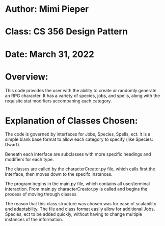 # Author: Mimi Pieper
# Class: CS 356 Design Pattern
# Date: March 31, 2022

# Overview: 
This code provides the user with the ability to create or randomly generate an RPG character. It has a variety of species, jobs, and spells, along with the requisite stat modifiers accompaning each category. 

# Explanation of Classes Chosen:
The code is governed by interfaces for Jobs, Species, Spells, ect. It is a simple blank base format to allow each category to specify (like Species: Dwarf). 

Beneath each interface are subclasses with more specific headings and modifiers for each type.

The classes are called by the characterCreator.py file, which calls first the interface, then moves down to the specifc instances. 

The program begins in the main.py file, which contains all user/terminal interaction. From main.py characterCreator.py is called and begins the process of moving through classes.

The reason that this class structure was chosen was for ease of scalability and adaptability. The file and class format easily allow for additional Jobs, Species, ect to be added quickly, without having to change multiple instances of the information.
